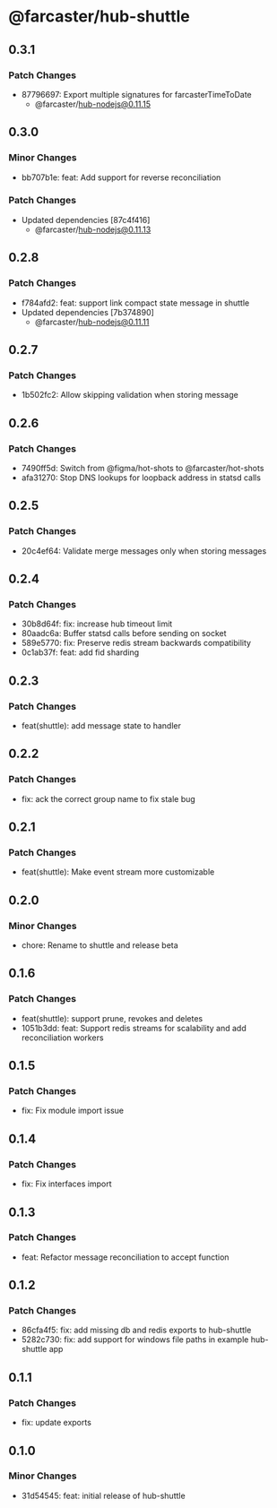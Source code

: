 # @farcaster/hub-shuttle

## 0.3.1

### Patch Changes

- 87796697: Export multiple signatures for farcasterTimeToDate
  - @farcaster/hub-nodejs@0.11.15

## 0.3.0

### Minor Changes

- bb707b1e: feat: Add support for reverse reconciliation

### Patch Changes

- Updated dependencies [87c4f416]
  - @farcaster/hub-nodejs@0.11.13

## 0.2.8

### Patch Changes

- f784afd2: feat: support link compact state message in shuttle
- Updated dependencies [7b374890]
  - @farcaster/hub-nodejs@0.11.11

## 0.2.7

### Patch Changes

- 1b502fc2: Allow skipping validation when storing message

## 0.2.6

### Patch Changes

- 7490ff5d: Switch from @figma/hot-shots to @farcaster/hot-shots
- afa31270: Stop DNS lookups for loopback address in statsd calls

## 0.2.5

### Patch Changes

- 20c4ef64: Validate merge messages only when storing messages

## 0.2.4

### Patch Changes

- 30b8d64f: fix: increase hub timeout limit
- 80aadc6a: Buffer statsd calls before sending on socket
- 589e5770: fix: Preserve redis stream backwards compatibility
- 0c1ab37f: feat: add fid sharding

## 0.2.3

### Patch Changes

- feat(shuttle): add message state to handler

## 0.2.2

### Patch Changes

- fix: ack the correct group name to fix stale bug

## 0.2.1

### Patch Changes

- feat(shuttle): Make event stream more customizable

## 0.2.0

### Minor Changes

- chore: Rename to shuttle and release beta

## 0.1.6

### Patch Changes

- feat(shuttle): support prune, revokes and deletes
- 1051b3dd: feat: Support redis streams for scalability and add reconciliation workers

## 0.1.5

### Patch Changes

- fix: Fix module import issue

## 0.1.4

### Patch Changes

- fix: Fix interfaces import

## 0.1.3

### Patch Changes

- feat: Refactor message reconciliation to accept function

## 0.1.2

### Patch Changes

- 86cfa4f5: fix: add missing db and redis exports to hub-shuttle
- 5282c730: fix: add support for windows file paths in example hub-shuttle app

## 0.1.1

### Patch Changes

- fix: update exports

## 0.1.0

### Minor Changes

- 31d54545: feat: initial release of hub-shuttle
